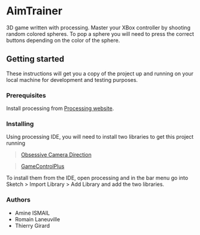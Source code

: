 # AimTrainer

3D game written with processing. Master your XBox controller by shooting random colored spheres. To pop a sphere you will need to press the correct buttons depending on the color of the sphere.

## Getting started

These instructions will get you a copy of the project up and running on your local machine for development and testing purposes.

### Prerequisites 


Install processing from [Processing website](https://processing.org/).

### Installing

Using processing IDE, you will need to install two libraries to get this project running

>[Obsessive Camera Direction](http://gdsstudios.com/processing/libraries/ocd/)

>[GameControlPlus](http://lagers.org.uk/gamecontrol/)

To install them from the IDE, open processing and in the bar menu go into Sketch > Import Library > Add Library and add the two libraries.

### Authors

- Amine ISMAIL
- Romain Laneuville
- Thierry Girard


